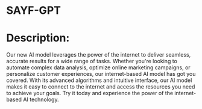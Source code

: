 # SAYF-GPT

# Description:

Our new AI model leverages the power of the internet to deliver seamless, accurate results for a wide range of tasks. Whether you're looking to automate complex data analysis, optimize online marketing campaigns, or personalize customer experiences, our internet-based AI model has got you covered. With its advanced algorithms and intuitive interface, our AI model makes it easy to connect to the internet and access the resources you need to achieve your goals. Try it today and experience the power of the internet-based AI technology.